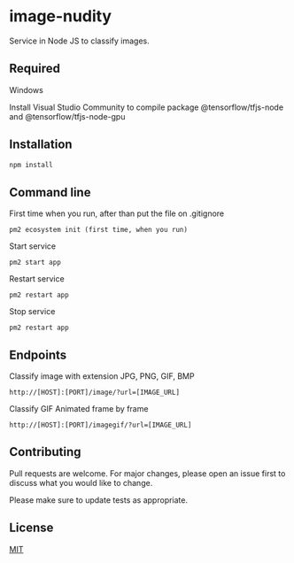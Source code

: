# image-nudity

Service in  Node JS to classify images.

## Required 

Windows

Install Visual Studio Community to compile package @tensorflow/tfjs-node and @tensorflow/tfjs-node-gpu

## Installation
```bash
npm install
```
## Command line

First time when you run, after than put the file on .gitignore
```
pm2 ecosystem init (first time, when you run)
```
Start service
```
pm2 start app
```
Restart service
```
pm2 restart app
```
Stop service
```
pm2 restart app
```
## Endpoints

Classify image with extension JPG, PNG, GIF, BMP
```
http://[HOST]:[PORT]/image/?url=[IMAGE_URL]
```
Classify GIF Animated frame by frame
```
http://[HOST]:[PORT]/imagegif/?url=[IMAGE_URL]
```
## Contributing
Pull requests are welcome. For major changes, please open an issue first to discuss what you would like to change.

Please make sure to update tests as appropriate.

## License
[MIT](https://choosealicense.com/licenses/mit/)